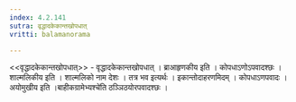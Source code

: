 ```yaml
---
index: 4.2.141
sutra: वृद्धादकेकान्तखोपधात्‌
vritti: balamanorama

---
```

<<वृद्धादकेकान्तखोपधात्>> - वृद्धादकेकान्तखोपधात् । ब्राआहृणकीय इति । कोपधाऽणोऽपवादश्छः । शाल्मलिकीय इति । शाल्मलिको नाम देशः । तत्र भव इत्यर्थः । इकान्तोदाहरणमिदम् । कोपधाऽणपवादः । अयोमुखीय इति ।बाहीकग्रामेभ्यश्चे॑ति ठञ्ञिठयोरपवादश्छः । 